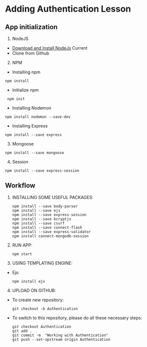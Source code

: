# Adding Authentication Lesson 
## App initialization
1. NodeJS
 - [Download and Install NodeJs](https://nodejs.org/en/) Current
 - Clone from Github 
2. NPM
 - Installing npm
```
npm install
```
 - Initialize npm
```
 npm init
```
 - Installing Nodemon
```
npm install nodemon --save-dev
```
 - Installing Express 
```
npm install --save express 
```
3. Mongoose
```
npm install --save mongoose
```
4. Session
```
npm install --save express-session
```
## Workflow
1. INSTALLING SOME USEFUL PACKAGES:
    ```
    npm install --save body-parser
    npm install --save ejs
    npm install --save express-session
    npm install --save bcryptjs
    npm install --save csurf
    npm install --save connect-flash
    npm install --save express-validator
    npm install connect-mongodb-session
    ```
2. RUN APP: 
    ```
    npm start
    ```
3. USING TEMPLATING ENGINE: 
* Ejs: 
    ```
    npm install ejs
    ```
4. UPLOAD ON GITHUB:
* To create new repository:
     ```
    git checkout -b Authentication
     ```
* To switch to this repository, please do all these necessary steps:
     ```
    git checkout Authentication
    git add .
    git commit -m  "Working with Authentication"
    git push --set-upstream origin Authentication
    ```

